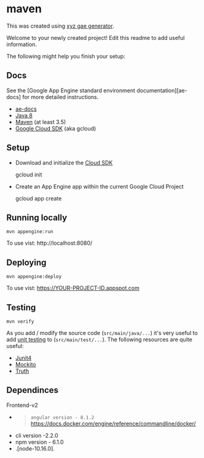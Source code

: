 # maven

This was created using [xyz gae generator](https://github.com/luanpotter/xyz-gae-generator).

Welcome to your newly created project! Edit this readme to add useful information.

The following might help you finish your setup:

## Docs

See the [Google App Engine standard environment documentation][ae-docs] for more
detailed instructions.

* [ae-docs](https://cloud.google.com/appengine/docs/java/)
* [Java 8](http://www.oracle.com/technetwork/java/javase/downloads/index.html)
* [Maven](https://maven.apache.org/download.cgi) (at least 3.5)
* [Google Cloud SDK](https://cloud.google.com/sdk/) (aka gcloud)

## Setup

* Download and initialize the [Cloud SDK](https://cloud.google.com/sdk/)

    gcloud init

* Create an App Engine app within the current Google Cloud Project

    gcloud app create

## Running locally

    mvn appengine:run

To use vist: http://localhost:8080/

## Deploying

    mvn appengine:deploy

To use vist:  https://YOUR-PROJECT-ID.appspot.com

## Testing

    mvn verify

As you add / modify the source code (`src/main/java/...`) it's very useful to add [unit testing](https://cloud.google.com/appengine/docs/java/tools/localunittesting) to (`src/main/test/...`).  The following resources are quite useful:

* [Junit4](http://junit.org/junit4/)
* [Mockito](http://mockito.org/)
* [Truth](http://google.github.io/truth/)


## Dependinces
 
  Frontend-v2
* > `angular version - 8.1.2` https://docs.docker.com/engine/reference/commandline/docker/
* cli version -2.2.0
* npm version - 6.1.0
* .[node-10.16.0].
 

